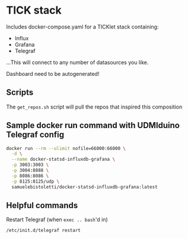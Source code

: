 # TICK stack

Includes docker-compose.yaml for a TICKlet stack containing:

- Influx
- Grafana
- Telegraf

...This will connect to any number of datasources you like.

Dashboard need to be autogenerated!

## Scripts

The `get_repos.sh` script will pull the repos that inspired this composition

## Sample docker run command with UDMIduino Telegraf config

```sh
docker run --rm --ulimit nofile=66000:66000 \
  -d \
  --name docker-statsd-influxdb-grafana \
  -p 3003:3003 \
  -p 3004:8888 \
  -p 8086:8086 \
  -p 8125:8125/udp \
  samuelebistoletti/docker-statsd-influxdb-grafana:latest
```

## Helpful commands

Restart Telegraf (when `exec .. bash`'d in)
```
/etc/init.d/telegraf restart
```